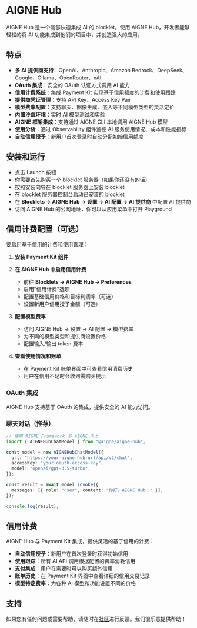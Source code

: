 # AIGNE Hub

AIGNE Hub 是一个能够快速集成 AI 的 blocklet。使用 AIGNE Hub，开发者能够轻松的将 AI 功能集成到他们的项目中，并创造强大的应用。

## 特点

- **多 AI 提供商支持**：OpenAI、Anthropic、Amazon Bedrock、DeepSeek、Google、Ollama、OpenRouter、xAI
- **OAuth 集成**：安全的 OAuth 认证方式调用 AI 能力
- **信用计费系统**：集成 Payment Kit 实现基于信用额度的计费和使用跟踪
- **提供商凭证管理**：支持 API Key、Access Key Pair
- **模型费率配置**：支持聊天、图像生成、嵌入等不同模型类型的灵活定价
- **内置沙盒环境**：实时 AI 模型测试和实验
- **AIGNE 框架集成**：支持通过 AIGNE CLI 本地调用 AIGNE Hub 模型
- **使用分析**：通过 Observability 组件监控 AI 服务使用情况、成本和性能指标
- **自动信用授予**：新用户首次登录时自动分配初始信用额度

## 安装和运行

- 点击 Launch 按钮
- 你需要首先购买一个 blocklet 服务器（如果你还没有的话）
- 按照安装向导在 blocklet 服务器上安装 blocklet
- 在 blocklet 服务器控制台启动已安装的 blocklet
- 在 **Blocklets -> AIGNE Hub ->  设置 → AI 配置 → AI 提供商** 中配置 AI 提供商
- 访问 AIGNE Hub 的公网地址，你可以从应用菜单中打开 Playground

## 信用计费配置（可选）

要启用基于信用的计费和使用管理：

1. **安装 Payment Kit 组件**

2. **在 AIGNE Hub 中启用信用计费**
   - 前往 **Blocklets → AIGNE Hub → Preferences**
   - 启用"信用计费"选项
   - 配置基础信用价格和目标利润率（可选）
   - 设置新用户信用授予金额（可选）

3. **配置模型费率**
   - 访问 AIGNE Hub → 设置 → AI 配置 → 模型费率
   - 为不同的模型类型和提供商设置价格
   - 配置输入/输出 token 费率

4. **查看使用情况和账单**
   - 在 Payment Kit 账单界面中可查看信用消费历史
   - 用户在信用不足时会收到需购买提示

### OAuth 集成

AIGNE Hub 支持基于 OAuth 的集成，提供安全的 AI 能力访问。

### 聊天对话（推荐）

```ts
// 使用 AIGNE Framework 与 AIGNE Hub
import { AIGNEHubChatModel } from "@aigne/aigne-hub";

const model = new AIGNEHubChatModel({
  url: "https://your-aigne-hub-url/api/v2/chat",
  accessKey: "your-oauth-access-key", 
  model: "openai/gpt-3.5-turbo",
});

const result = await model.invoke({
  messages: [{ role: "user", content: "你好，AIGNE Hub！" }],
});

console.log(result);
```


## 信用计费

AIGNE Hub 与 Payment Kit 集成，提供灵活的基于信用的计费：

- **自动信用授予**：新用户在首次登录时获得初始信用
- **使用跟踪**：所有 AI API 调用根据配置的费率消耗信用
- **支付集成**：用户在需要时可以购买额外信用
- **账单历史**：在 Payment Kit 界面中查看详细的信用交易记录
- **模型特定费率**：为各种 AI 模型和功能设置不同的价格

## 支持

如果您有任何问题或需要帮助，请随时在[社区](https://community.arcblock.io/discussions/boards/aigne)进行反馈。我们很乐意提供帮助！
